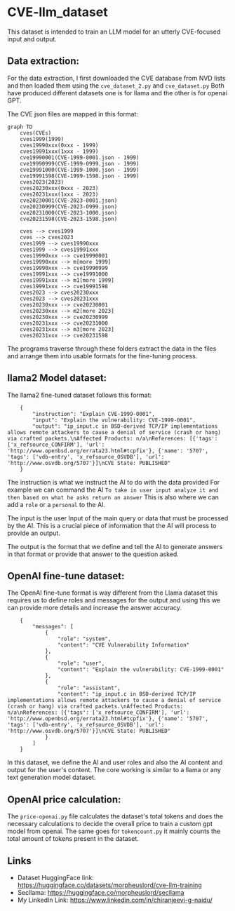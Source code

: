 # CVE-llm_dataset
This dataset is intended to train an LLM model for an utterly CVE-focused input and output.

## Data extraction:
For the data extraction, I first downloaded the CVE database from NVD lists and then loaded them using the `cve_dataset_2.py` and `cve_dataset.py` Both have produced different datasets one is for llama and the other is for openai GPT.

The CVE json files are mapped in this format:
```mermaid
graph TD
    cves(CVEs)
    cves1999(1999)
    cves19990xxx(0xxx - 1999)
    cves19991xxx(1xxx - 1999)
    cve19990001(CVE-1999-0001.json - 1999)
    cve19990999(CVE-1999-0999.json - 1999)
    cve19991000(CVE-1999-1000.json - 1999)
    cve19991598(CVE-1999-1598.json - 1999)
    cves2023(2023)
    cves20230xxx(0xxx - 2023)
    cves20231xxx(1xxx - 2023)
    cve20230001(CVE-2023-0001.json)
    cve20230999(CVE-2023-0999.json)
    cve20231000(CVE-2023-1000.json)
    cve20231598(CVE-2023-1598.json)

    cves --> cves1999
    cves --> cves2023
    cves1999 --> cves19990xxx
    cves1999 --> cves19991xxx
    cves19990xxx --> cve19990001
    cves19990xxx --> m[more 1999]
    cves19990xxx --> cve19990999
    cves19991xxx --> cve19991000
    cves19991xxx --> m1[more 1999]
    cves19991xxx --> cve19991598
    cves2023 --> cves20230xxx
    cves2023 --> cves20231xxx
    cves20230xxx --> cve20230001
    cves20230xxx --> m2[more 2023]
    cves20230xxx --> cve20230999
    cves20231xxx --> cve20231000
    cves20231xxx --> m3[more 2023]
    cves20231xxx --> cve20231598
``` 
The programs traverse through these folders extract the data in the files and arrange them into usable formats for the fine-tuning process.

## llama2 Model dataset:
The llama2 fine-tuned dataset follows this format:
```
    {
        "instruction": "Explain CVE-1999-0001",
        "input": "Explain the vulnerability: CVE-1999-0001",
        "output": "ip_input.c in BSD-derived TCP/IP implementations allows remote attackers to cause a denial of service (crash or hang) via crafted packets.\nAffected Products: n/a\nReferences: [{'tags': ['x_refsource_CONFIRM'], 'url': 'http://www.openbsd.org/errata23.html#tcpfix'}, {'name': '5707', 'tags': ['vdb-entry', 'x_refsource_OSVDB'], 'url': 'http://www.osvdb.org/5707'}]\nCVE State: PUBLISHED"
    }
```
The instruction is what we instruct the AI to do with the data provided For example we can command the AI `To take in user input analyze it and then based on what he asks return an answer` This is also where we can add a `role` or a `personal` to the AI.

The input is the user Input of the main query or data that must be processed by the AI. This is a crucial piece of information that the AI will process to provide an output.

The output is the format that we define and tell the AI to generate answers in that format or provide that answer to the question asked.

## OpenAI fine-tune dataset:
The OpenAI fine-tune format is way different from the Llama dataset this requires us to define roles and messages for the output and using this we can provide more details and increase the answer accuracy.

```
    {
        "messages": [
            {
                "role": "system",
                "content": "CVE Vulnerability Information"
            },
            {
                "role": "user",
                "content": "Explain the vulnerability: CVE-1999-0001"
            },
            {
                "role": "assistant",
                "content": "ip_input.c in BSD-derived TCP/IP implementations allows remote attackers to cause a denial of service (crash or hang) via crafted packets.\nAffected Products: n/a\nReferences: [{'tags': ['x_refsource_CONFIRM'], 'url': 'http://www.openbsd.org/errata23.html#tcpfix'}, {'name': '5707', 'tags': ['vdb-entry', 'x_refsource_OSVDB'], 'url': 'http://www.osvdb.org/5707'}]\nCVE State: PUBLISHED"
            }
        ]
    }
```
In this dataset, we define the AI and user roles and also the AI content and output for the user's content. The core working is similar to a llama or any text generation model dataset.

## OpenAI price calculation:
The `price-openai.py` file calculates the dataset's total tokens and does the necessary calculations to decide the overall price to train a custom gpt model from openai. The same goes for `tokencount.py` it mainly counts the total amount of tokens present in the dataset.

## Links
- Dataset HuggingFace link: https://huggingface.co/datasets/morpheuslord/cve-llm-training
- Secllama: https://huggingface.co/morpheuslord/secllama
- My LinkedIn Link: https://www.linkedin.com/in/chiranjeevi-g-naidu/

